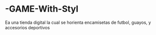 # -GAME-With-Styl

Ea una tienda digital la cual se horienta encamisetas de futbol, guayos, y accesorios deportivos
